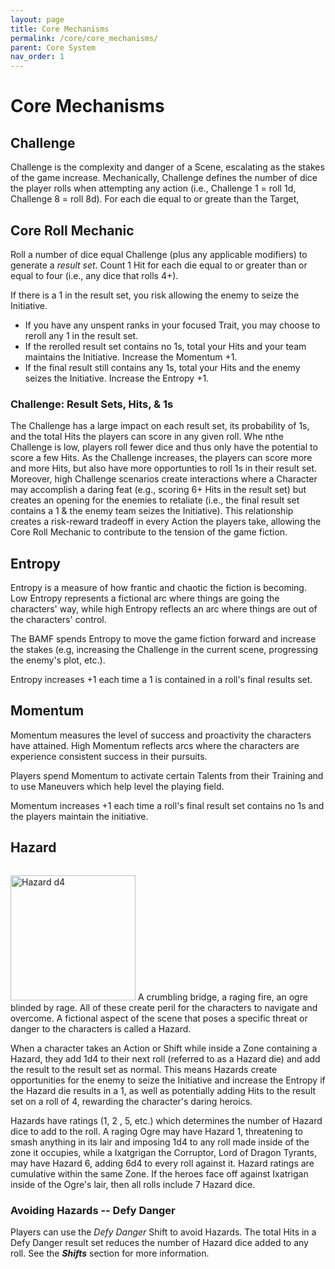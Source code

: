 ```yaml
---
layout: page
title: Core Mechanisms
permalink: /core/core_mechanisms/
parent: Core System
nav_order: 1
---
```


# Core Mechanisms

## Challenge
Challenge is the complexity and danger of a Scene, escalating as the stakes of the game increase.  Mechanically, Challenge defines the number of dice the player rolls when attempting any action (i.e., Challenge 1 = roll 1d, Challenge 8 = roll 8d).  For each die equal to or greate than the Target, 

## Core Roll Mechanic

Roll a number of dice equal Challenge (plus any applicable modifiers) to generate a *result set*.  Count 1 Hit for each die equal to or greater than or equal to four (i.e., any dice that rolls 4+).

If there is a 1 in the result set, you risk allowing the enemy to seize the Initiative.

- If you have any unspent ranks in your focused Trait, you may choose to reroll any 1 in the result set.
- If the rerolled result set contains no 1s, total your Hits and your team maintains the Initiative.  Increase the Momentum +1.
- If the final result still contains any 1s, total your Hits and the enemy seizes the Initiative.  Increase the Entropy +1.

### Challenge: Result Sets, Hits, & 1s
The Challenge has a large impact on each result set, its probability of 1s, and the total Hits the players can score in any given roll.  Whe nthe Challenge is low, players roll fewer dice and thus only have the potential to score a few Hits.  As the Challenge increases, the players can score more and more Hits, but also have more opportunties to roll 1s in their result set.  Moreover, high Challenge scenarios create interactions where a Character may accomplish a daring feat (e.g., scoring 6+ Hits in the result set) but creates an opening for the enemies to retaliate (i.e., the final result set contains a 1 & the enemy team seizes the Initiative).  This relationship creates a risk-reward tradeoff in every Action the players take, allowing the Core Roll Mechanic to contribute to the tension of the game fiction.

## Entropy
Entropy is a measure of how frantic and chaotic the fiction is becoming.  Low Entropy represents a fictional arc where things are going the characters' way, while high Entropy reflects an arc where things are out of the characters' control.

The BAMF spends Entropy to move the game fiction forward and increase the stakes (e.g, increasing the Challenge in the current scene, progressing the enemy's plot, etc.).

Entropy increases +1 each time a 1 is contained in a roll's final results set.

## Momentum
Momentum measures the level of success and proactivity the characters have attained.  High Momentum reflects arcs where the characters are experience consistent success in their pursuits.

Players spend Momentum to activate certain Talents from their Training and to use Maneuvers which help level the playing field.

Momentum increases +1 each time a roll's final result set contains no 1s and the players maintain the initiative.

## Hazard

<div style="display:inline-block;">
    <p>
        <img src="/no1_system/assets/img/d_hazard.png" alt="Hazard d4" width="200" height="200">
        A crumbling bridge, a raging fire, an ogre blinded by rage.  All of these create peril for the characters to navigate and overcome.  A fictional aspect of the scene that poses a specific threat or danger to the characters is called a Hazard.
    </p>
    <p>When a character takes an Action or Shift while inside a Zone containing a Hazard, they add 1d4 to their next roll (referred to as a Hazard die) and add the result to the result set as normal.  This means Hazards create opportunities for the enemy to seize the Initiative and increase the Entropy if the Hazard die results in a 1, as well as potentially adding Hits to the result set on a roll of 4, rewarding the character's daring heroics.
    </p>
    <p>Hazards have ratings (1, 2 , 5, etc.) which determines the number of Hazard dice to add to the roll.  A raging Ogre may have Hazard 1, threatening to smash anything in its lair and imposing 1d4 to any roll made inside of the zone it occupies, while a Ixatgrigan the Corruptor, Lord of Dragon Tyrants, may have Hazard 6, adding 6d4 to every roll against it.  Hazard ratings are cumulative within the same Zone.  If the heroes face off against Ixatrigan inside of the Ogre's lair, then all rolls include 7 Hazard dice.
    </p>


### Avoiding Hazards -- Defy Danger
Players can use the *Defy Danger* Shift to avoid Hazards.  The total Hits in a Defy Danger result set reduces the number of Hazard dice added to any roll.  See the ***Shifts*** section for more information.

</div>